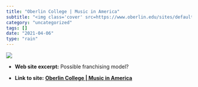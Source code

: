 ```yaml
---
title: "Oberlin College | Music in America"
subtitle: "<img class='cover' src=https://www.oberlin.edu/sites/default/files/content/global/og.jpg>"
category: "uncategorized"
tags: []
date: "2021-04-06"
type: "rain"
---
```

<img class="cover" src=https://www.oberlin.edu/sites/default/files/content/global/og.jpg>



* **Web site excerpt:** Possible franchising model?

* **Link to site:** **[Oberlin College | Music in America](http://new.oberlin.edu/office/musicinamerica/index.dot)**